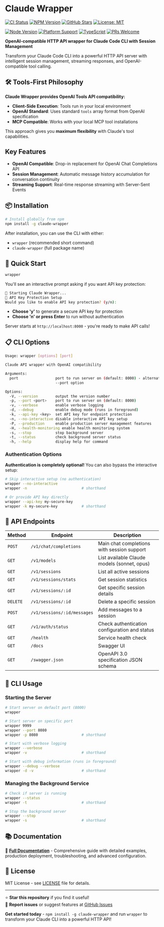 # Claude Wrapper

[![CI Status](https://github.com/ChrisColeTech/claude-wrapper/workflows/CI/badge.svg)](https://github.com/ChrisColeTech/claude-wrapper/actions)
[![NPM Version](https://img.shields.io/npm/v/claude-wrapper.svg)](https://www.npmjs.com/package/claude-wrapper)
[![GitHub Stars](https://img.shields.io/github/stars/ChrisColeTech/claude-wrapper.svg)](https://github.com/ChrisColeTech/claude-wrapper/stargazers)
[![License: MIT](https://img.shields.io/badge/License-MIT-yellow.svg)](https://opensource.org/licenses/MIT)

[![Node Version](https://img.shields.io/node/v/claude-wrapper.svg)](https://nodejs.org/)
[![Platform Support](https://img.shields.io/badge/platform-Windows%20%7C%20macOS%20%7C%20Linux-blue.svg)](https://github.com/ChrisColeTech/claude-wrapper)
[![TypeScript](https://img.shields.io/badge/TypeScript-007ACC?logo=typescript&logoColor=white)](https://www.typescriptlang.org/)
[![PRs Welcome](https://img.shields.io/badge/PRs-welcome-brightgreen.svg)](https://github.com/ChrisColeTech/claude-wrapper/pulls)

**OpenAI-compatible HTTP API wrapper for Claude Code CLI with Session Management**

Transform your Claude Code CLI into a powerful HTTP API server with intelligent session management, streaming responses, and OpenAI-compatible tool calling.

## 🛠️ Tools-First Philosophy

**Claude Wrapper provides OpenAI Tools API compatibility:**

- **Client-Side Execution**: Tools run in your local environment
- **OpenAI Standard**: Uses standard `tools` array format from OpenAI specification
- **MCP Compatible**: Works with your local MCP tool installations

This approach gives you **maximum flexibility** with Claude's tool capabilities.

## Key Features

- **OpenAI Compatible**: Drop-in replacement for OpenAI Chat Completions API
- **Session Management**: Automatic message history accumulation for conversation continuity
- **Streaming Support**: Real-time response streaming with Server-Sent Events

## 📦 Installation

```bash
# Install globally from npm
npm install -g claude-wrapper
```

After installation, you can use the CLI with either:

- `wrapper` (recommended short command)
- `claude-wrapper` (full package name)

## 🚀 Quick Start

```bash
wrapper
```

You'll see an interactive prompt asking if you want API key protection:

```bash
🚀 Starting Claude Wrapper...
🔐 API Key Protection Setup
Would you like to enable API key protection? (y/n):
```

- **Choose 'y'** to generate a secure API key for protection
- **Choose 'n' or press Enter** to run without authentication

Server starts at `http://localhost:8000` - you're ready to make API calls!

## 📋 CLI Options

```bash
Usage: wrapper [options] [port]

Claude API wrapper with OpenAI compatibility

Arguments:
  port                 port to run server on (default: 8000) - alternative to
                       --port option

Options:
  -V, --version        output the version number
  -p, --port <port>    port to run server on (default: 8000)
  -v, --verbose        enable verbose logging
  -d, --debug          enable debug mode (runs in foreground)
  -k, --api-key <key>  set API key for endpoint protection
  -n, --no-interactive disable interactive API key setup
  -P, --production     enable production server management features
  -H, --health-monitoring enable health monitoring system
  -s, --stop           stop background server
  -t, --status         check background server status
  -h, --help           display help for command
```

### Authentication Options

**Authentication is completely optional!** You can also bypass the interactive setup:

```bash
# Skip interactive setup (no authentication)
wrapper --no-interactive
wrapper -n                         # shorthand

# Or provide API key directly
wrapper --api-key my-secure-key
wrapper -k my-secure-key           # shorthand
```

## 📡 API Endpoints

| Method   | Endpoint                    | Description                                   |
| -------- | --------------------------- | --------------------------------------------- |
| `POST`   | `/v1/chat/completions`      | Main chat completions with session support    |
| `GET`    | `/v1/models`                | List available Claude models (sonnet, opus)   |
| `GET`    | `/v1/sessions`              | List all active sessions                      |
| `GET`    | `/v1/sessions/stats`        | Get session statistics                        |
| `GET`    | `/v1/sessions/:id`          | Get specific session details                  |
| `DELETE` | `/v1/sessions/:id`          | Delete a specific session                     |
| `POST`   | `/v1/sessions/:id/messages` | Add messages to a session                     |
| `GET`    | `/v1/auth/status`           | Check authentication configuration and status |
| `GET`    | `/health`                   | Service health check                          |
| `GET`    | `/docs`                     | Swagger UI                                    |
| `GET`    | `/swagger.json`             | OpenAPI 3.0 specification JSON schema         |

## 🚀 CLI Usage

### Starting the Server

```bash
# Start server on default port (8000)
wrapper

# Start server on specific port
wrapper 9999
wrapper --port 8080
wrapper -p 8080                    # shorthand

# Start with verbose logging
wrapper --verbose
wrapper -v                         # shorthand

# Start with debug information (runs in foreground)
wrapper --debug --verbose
wrapper -d -v                      # shorthand
```

### Managing the Background Service

```bash
# Check if server is running
wrapper --status
wrapper -t                         # shorthand

# Stop the background server
wrapper --stop
wrapper -s                         # shorthand
```

## 📚 Documentation

📖 **[Full Documentation](docs/README.md)** - Comprehensive guide with detailed examples, production deployment, troubleshooting, and advanced configuration.

## 📄 License

MIT License - see [LICENSE](LICENSE) file for details.

---

⭐ **Star this repository** if you find it useful!  
🐛 **Report issues** or suggest features at [GitHub Issues](https://github.com/ChrisColeTech/claude-wrapper/issues)

**Get started today** - `npm install -g claude-wrapper` and run `wrapper` to transform your Claude CLI into a powerful HTTP API!
